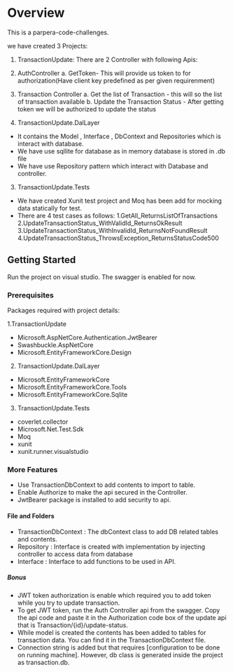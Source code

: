   # Overview

This is a parpera-code-challenges. 

we have created 3 Projects:
1. TransactionUpdate: 
There are  2 Controller with following Apis:

  1. AuthController
    a.  GetToken- This will provide us token to for authorization(Have client key predefined as per given requirenment)
    
  2. Transaction Controller
    a. Get the list of Transaction - this will so the list of transaction available
    b. Update the Transaction Status - After getting token we will be authorized to update the status
2. TransactionUpdate.DalLayer
- It contains the Model , Interface , DbContext and Repositories which is interact with database.
- We have use sqllite for database as in memory database is stored in .db file 
- We have use Repository pattern which interact with Database and controller.

3. TransactionUpdate.Tests
- We have created Xunit test project and Moq has been add for mocking data statically for test.
- There are 4 test cases as follows: 
  1.GetAll_ReturnsListOfTransactions
  2.UpdateTransactionStatus_WithValidId_ReturnsOkResult
  3.UpdateTransactionStatus_WithInvalidId_ReturnsNotFoundResult
  4.UpdateTransactionStatus_ThrowsException_ReturnsStatusCode500

## Getting Started
Run the project on visual studio. The swagger is enabled for now.

### Prerequisites
Packages required with project details:

1.TransactionUpdate
- Microsoft.AspNetCore.Authentication.JwtBearer
- Swashbuckle.AspNetCore
- Microsoft.EntityFrameworkCore.Design
2. TransactionUpdate.DalLayer
- Microsoft.EntityFrameworkCore
- Microsoft.EntityFrameworkCore.Tools
- Microsoft.EntityFrameworkCore.Sqlite
3. TransactionUpdate.Tests
- coverlet.collector
- Microsoft.Net.Test.Sdk
- Moq
- xunit
- xunit.runner.visualstudio


### More Features
- Use TransactionDbContext to add contents to import to table.
- Enable Authorize to make the api secured in the Controller.
- JwtBearer package is installed to add security to api.

#### File and Folders
- TransactionDbContext : The dbContext class to add DB related tables and contents.
- Repository  : Interface is created with implementation by injecting controller to access data from database
- Interface : Interface to add functions to be used in API.

##### Bonus

- JWT token authorization is enable which required you to add token while you try to update transaction.
- To get JWT token, run the Auth Controller api from the swagger. Copy the api code and paste it in the Authorization code box of the update api that is Transaction/{id}/update-status.
- While model is created the contents has been added to tables for transaction data. You can find it in the TransactionDbContext file. 
- Connection string is added but that requires [configuration to be done on running machine]. However, db class is generated inside the project as transaction.db.
